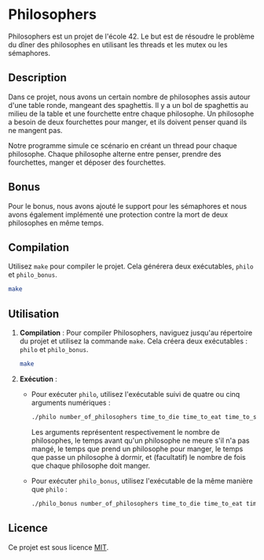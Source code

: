 # Philosophers

Philosophers est un projet de l'école 42. Le but est de résoudre le problème du dîner des philosophes en utilisant les threads et les mutex ou les sémaphores.

## Description

Dans ce projet, nous avons un certain nombre de philosophes assis autour d'une table ronde, mangeant des spaghettis. Il y a un bol de spaghettis au milieu de la table et une fourchette entre chaque philosophe. Un philosophe a besoin de deux fourchettes pour manger, et ils doivent penser quand ils ne mangent pas.

Notre programme simule ce scénario en créant un thread pour chaque philosophe. Chaque philosophe alterne entre penser, prendre des fourchettes, manger et déposer des fourchettes.

## Bonus

Pour le bonus, nous avons ajouté le support pour les sémaphores et nous avons également implémenté une protection contre la mort de deux philosophes en même temps.

## Compilation

Utilisez `make` pour compiler le projet. Cela générera deux exécutables, `philo` et `philo_bonus`.

```bash
make
```
## Utilisation

1. **Compilation** :
   Pour compiler Philosophers, naviguez jusqu'au répertoire du projet et utilisez la commande `make`. Cela créera deux exécutables : `philo` et `philo_bonus`.

    ```bash
    make
    ```

2. **Exécution** :
   
    - Pour exécuter `philo`, utilisez l'exécutable suivi de quatre ou cinq arguments numériques :

        ```bash
        ./philo number_of_philosophers time_to_die time_to_eat time_to_sleep [number_of_times_each_philosopher_must_eat]
        ```

        Les arguments représentent respectivement le nombre de philosophes, le temps avant qu'un philosophe ne meure s'il n'a pas mangé, le temps que prend un philosophe pour manger, le temps que passe un philosophe à dormir, et (facultatif) le nombre de fois que chaque philosophe doit manger.

    - Pour exécuter `philo_bonus`, utilisez l'exécutable de la même manière que `philo` :

        ```bash
        ./philo_bonus number_of_philosophers time_to_die time_to_eat time_to_sleep [number_of_times_each_philosopher_must_eat]
        ```

## Licence

Ce projet est sous licence [MIT](LICENSE).
